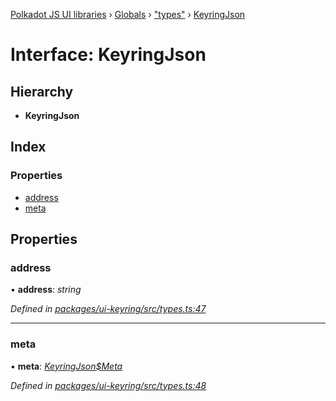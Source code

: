 [Polkadot JS UI libraries](../README.md) › [Globals](../globals.md) › ["types"](../modules/_types_.md) › [KeyringJson](_types_.keyringjson.md)

# Interface: KeyringJson

## Hierarchy

* **KeyringJson**

## Index

### Properties

* [address](_types_.keyringjson.md#address)
* [meta](_types_.keyringjson.md#meta)

## Properties

###  address

• **address**: *string*

*Defined in [packages/ui-keyring/src/types.ts:47](https://github.com/polkadot-js/ui/blob/43374152/packages/ui-keyring/src/types.ts#L47)*

___

###  meta

• **meta**: *[KeyringJson$Meta](_types_.keyringjson_meta.md)*

*Defined in [packages/ui-keyring/src/types.ts:48](https://github.com/polkadot-js/ui/blob/43374152/packages/ui-keyring/src/types.ts#L48)*
